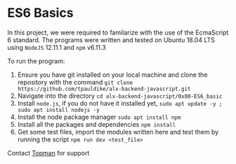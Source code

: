 # ES6 Basics
In this project, we were required to familarize with the use of the EcmaScript 6 standard. The programs were written and tested on  Ubuntu 18.04 LTS using `NodeJS` 12.11.1 and `npm` v6.11.3 

To run the program:
1. Ensure you have git installed on your local machine and clone the repository with the command   `git clone https://github.com/tpauldike/alx-backend-javascript.git`
2. Navigate into the directory `cd alx-backend-javascript/0x00-ES6_basic`
3. Install `node.js`, if you do not have it installed yet, `sudo apt update -y ; sudo apt install nodejs -y`
4. Install the node package manager `sudo apt install npm`
5. Install all the packages and dependencies `npm install`
6. Get some test files, import the modules written here and test them by running the script `npm run dev <test_file>`

Contact [Topman](mailto:topman4loveworld@gmail.com) for support
